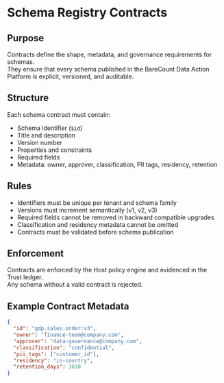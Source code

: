 # Schema Registry Contracts

## Purpose

Contracts define the shape, metadata, and governance requirements for schemas.  
They ensure that every schema published in the BareCount Data Action Platform is explicit, versioned, and auditable.

## Structure

Each schema contract must contain:

- Schema identifier (`$id`)  
- Title and description  
- Version number  
- Properties and constraints  
- Required fields  
- Metadata: owner, approver, classification, PII tags, residency, retention  

## Rules

- Identifiers must be unique per tenant and schema family  
- Versions must increment semantically (v1, v2, v3)  
- Required fields cannot be removed in backward compatible upgrades  
- Classification and residency metadata cannot be omitted  
- Contracts must be validated before schema publication  

## Enforcement

Contracts are enforced by the Host policy engine and evidenced in the Trust ledger.  
Any schema without a valid contract is rejected.

## Example Contract Metadata

```json
{
  "id": "gdp.sales.order:v3",
  "owner": "finance-team@company.com",
  "approver": "data-governance@company.com",
  "classification": "confidential",
  "pii_tags": ["customer_id"],
  "residency": "in-country",
  "retention_days": 3650
}
```

